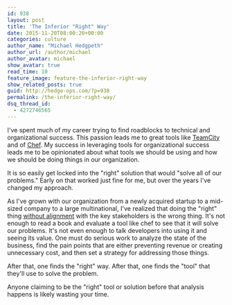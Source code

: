 ```yaml
---
id: 938
layout: post
title: 'The Inferior "Right" Way'
date: 2015-11-20T08:00:20+00:00
categories: culture
author_name: "Michael Hedgpeth"
author_url: /author/michael
author_avatar: michael
show_avatar: true
read_time: 10
feature_image: feature-the-inferior-right-way 
show_related_posts: true 
guid: http://hedge-ops.com/?p=938
permalink: /the-inferior-right-way/
dsq_thread_id:
  - 4272746565
---
```

I've spent much of my career trying to find roadblocks to technical and organizational success. This passion leads me to great tools like [TeamCity](/christmas-with-russians/) and of [Chef](/intrinsic-motivators-leading-to-chef/). My success in leveraging tools for organizational success leads me to be opinionated about what tools we should be using and how we should be doing things in our organization.

It is so easily get locked into the "right" solution that would "solve all of our problems." Early on that worked just fine for me, but over the years I've changed my approach.<!--more-->

As I've grown with our organization from a newly acquired startup to a mid-sized company to a large multinational, I've realized that doing the "right" thing [without alignment](/alignment/) with the key stakeholders is the wrong thing. It's not enough to read a book and evaluate a tool like chef to see that it will solve our problems. It's not even enough to talk developers into using it and seeing its value. One must do serious work to analyze the state of the business, find the pain points that are either preventing revenue or creating unnecessary cost, and then set a strategy for addressing those things.

After that, one finds the "right" way. After that, one finds the "tool" that they'll use to solve the problem.

Anyone claiming to be the "right" tool or solution before that analysis happens is likely wasting your time.
